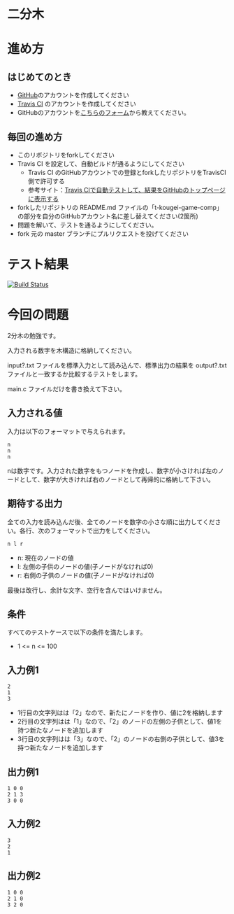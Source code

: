 # 二分木

# 進め方
## はじめてのとき
* [GitHub](https://github.com/)のアカウントを作成してください
* [Travis CI](https://travis-ci.com/) のアカウントを作成してください
* GitHubのアカウントを[こちらのフォーム](https://goo.gl/forms/anAdoxqPKVt8sJGZ2)から教えてください。
## 毎回の進め方
* このリポジトリをforkしてください
* Travis CI を設定して、自動ビルドが通るようにしてください
   * Travis CI のGitHubアカウントでの登録とforkしたリポジトリをTravisCI側で許可する
   * 参考サイト：[Travis CIで自動テストして、結果をGitHubのトップページに表示する](https://qiita.com/hoshimado/items/4090d8e64beb8a7f95e1)
* forkしたリポジトリの README.md ファイルの「t-kougei-game-comp」の部分を自分のGitHubアカウント名に差し替えてください(2箇所)
* 問題を解いて、テストを通るようにしてください。
* fork 元の master ブランチにプルリクエストを投げてください

# テスト結果

[![Build Status](https://travis-ci.com/t-kougei-game-comp/09_tree.svg?branch=master)](https://travis-ci.com/t-kougei-game-comp/09_tree)

# 今回の問題

2分木の勉強です。

入力される数字を木構造に格納してください。

input?.txt ファイルを標準入力として読み込んで、標準出力の結果を output?.txt ファイルと一致するか比較するテストをします。

main.c ファイルだけを書き換えて下さい。

## 入力される値
入力は以下のフォーマットで与えられます。
~~~
n
n
n
~~~

nは数字です。入力された数字をもつノードを作成し、数字が小さければ左のノードとして、数字が大きければ右のノードとして再帰的に格納して下さい。

## 期待する出力

全ての入力を読み込んだ後、全てのノードを数字の小さな順に出力してください。各行、次のフォーマットで出力をしてください。
~~~
n l r
~~~
* n: 現在のノードの値
* l: 左側の子供のノードの値(子ノードがなければ0)
* r: 右側の子供のノードの値(子ノードがなければ0)

最後は改行し、余計な文字、空行を含んではいけません。

## 条件
すべてのテストケースで以下の条件を満たします。
* 1 <= n <= 100


## 入力例1
~~~
2
1
3
~~~
* 1行目の文字列はは「2」なので、新たにノードを作り、値に2を格納します
* 2行目の文字列はは「1」なので、「2」のノードの左側の子供として、値1を持つ新たなノードを追加します
* 3行目の文字列はは「3」なので、「2」のノードの右側の子供として、値3を持つ新たなノードを追加します

## 出力例1
~~~
1 0 0
2 1 3
3 0 0
~~~

## 入力例2
~~~
3
2
1
~~~

## 出力例2
~~~
1 0 0
2 1 0
3 2 0
~~~
